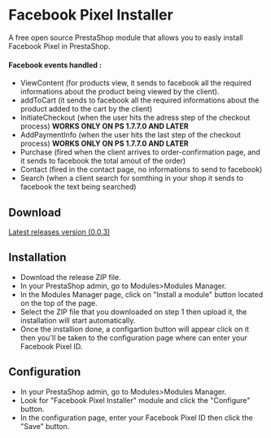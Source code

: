 # Facebook Pixel Installer

A free open source PrestaShop module that allows you to easly install Facebook Pixel in PrestaShop.

#### Facebook events handled :

- ViewContent (for products view, it sends to facebook all the required informations about the product being viewed by the client).
- addToCart (it sends to facebook all the required informations about the product added to the cart by the client)
- InitiateCheckout (when the user hits the adress step of the checkout process) **WORKS ONLY ON PS 1.7.7.0 AND LATER**
- AddPaymentInfo (when the user hits the last step of the checkout process) **WORKS ONLY ON PS 1.7.7.0 AND LATER**
- Purchase (fired when the client arrives to order-confirmation page, and it sends to facebook the total amout of the order)
- Contact (fired in the contact page, no informations to send to facebook)
- Search (when a client search for somthing in your shop it sends to facebook the text being searched)

## Download

[Latest releases version (0.0.3)](https://github.com/Adel010/Facebook-Pixel-Prestashop-Free-Module/releases/tag/0.0.3)

## Installation

- Download the release ZIP file.
- In your PrestaShop admin, go to Modules>Modules Manager.
- In the Modules Manager page, click on "Install a module" button located on the top of the page.
- Select the ZIP file that you downloaded on step 1 then upload it, the installation will start automatically.
- Once the installion done, a configartion button will appear click on it then you'll be taken to the configuration page where can enter your Facebook Pixel ID.

## Configuration

- In your PrestaShop admin, go to Modules>Modules Manager.
- Look for "Facebook Pixel Installer" module and click the "Configure" button.
- In the configuration page, enter your Facebook Pixel ID then click the "Save" button.
